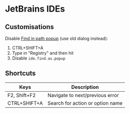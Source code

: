 # JetBrains IDEs

## Customisations

Disable [Find in path popup](https://www.jetbrains.com/help/idea/2017.1/find-and-replace-in-path.html) (use old dialog instead):

1. CTRL+SHIFT+A
1. Type in "Registry" and then hit <Enter>
1. Disable `ide.find.as.popup`

## Shortcuts

Keys | Description
--- | ---
F2, Shift+F2 | Navigate to next/previous error
CTRL+SHIFT+A | Search for action or option name

